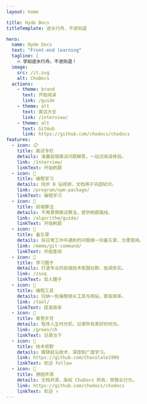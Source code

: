 ```yaml
---
layout: home

title: Hyde Docs
titleTemplate: 逆水行舟，不进则退

hero:
  name: Hyde Docs
  text: "Front-end learning"
  tagline: |
    🔥 学如逆水行舟，不进则退！
  image:
    src: /it.svg
    alt: ChoDocs
  actions:
    - theme: brand
      text: 开始阅读
      link: /guide
    - theme: alt
      text: 面试大全
      link: /interview/
    - theme: alt
      text: GitHub
      link: https://github.com/chodocs/chodocs
features:
  - icon: 📋
    title: 面试专栏
    details: 海量前端面试问题解答，一站式阅读体验。
    link: /interview/
    linkText: 开始刷题
  - icon: 💬
    title: 编程学习
    details: 同步 B 站视频，文档用于巩固知识。
    link: /program/npm-package/
    linkText: 编程学习
  - icon: 📓
    title: 前端算法
    details: 不再畏惧面试算法，提供刷题路线。
    link: /algorithm/guide/
    linkText: 开始刷题
  - icon: 🚚
    title: 备忘录
    details: 将日常工作中遇到的问题做一份备忘录，方便查阅。
    link: /memo/git-command/
    linkText: 开始查阅
  - icon: 💭
    title: 学习圈子
    details: 打造专业的前端技术氛围社群，低调务实。
    link: /zsxq
    linkText: 加入圈子
  - icon: 🔧
    title: 编程工具
    details: 归纳一些编程相关工具与网站，提高效率。
    link: /tool/
    linkText: 提高效率
  - icon: 🌱
    title: 青葱岁月
    details: 程序人生时光机，记录所有美好的时光。
    link: /green/ch
    linkText: 记录当下
  - icon: 🎉
    title: 技术视野
    details: 跟随前沿技术，深度和广度学习。
    link: https://github.com/Chocolate1999
    linkText: 欢迎 Follow
  - icon: 🚩
    title: 拥抱开源
    details: 文档开源，版权 ChoDocs 所有，禁商业行为。
    link: https://github.com/chodocs/chodocs
    linkText: 欢迎 ⭐
---
```


<script setup>
import {
  VPTeamPage,
  VPTeamPageTitle,
  VPTeamMembers
} from 'vitepress/theme';
import { icons } from './socialIcons';

const members = [
  {
    avatar: 'https://www.github.com/Chocolate1999.png',
    name: 'Choi Yang',
    title: '逆水行舟，不进则退',
    desc: 'FE Developer<br/>Creator @ <a href="https://github.com/chodocs/chodocs" target="_blank">ChoDocs</a>',
    links: [
      { icon: 'github', link: 'https://github.com/Chocolate1999' },
      {
       icon: { svg: icons.bilibili } ,link: "https://space.bilibili.com/351534170",
      },
      { icon: 'youtube', link: 'https://www.youtube.com/@chocolate1999'},
    ]
  },
  {
    avatar: 'https://www.github.com/HearLing.png',
    name: 'HearLing',
    title: '热爱学习，不秃头',
    desc: 'FE Developer',
    links: [
      { icon: 'github', link: 'https://github.com/HearLing' },
      {
       icon: { svg: icons.bilibili } ,link: "https://space.bilibili.com/201738571",
      },
    ]
  },
]
</script>

<VPTeamPage>
  <VPTeamPageTitle>
    <template #title>
      核心成员介绍
    </template>
  </VPTeamPageTitle>
  <VPTeamMembers
    :members="members"
  />
</VPTeamPage>

<HomeContributors/>
